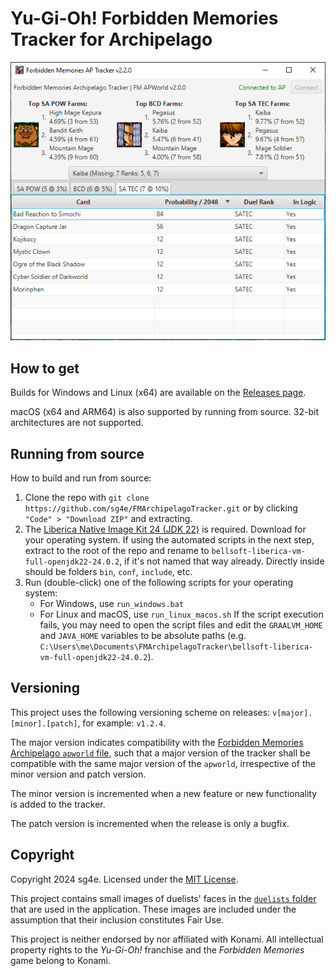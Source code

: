 # Yu-Gi-Oh! Forbidden Memories Tracker for Archipelago

![screenshot of the tracker](screenshot.png)

## How to get

Builds for Windows and Linux (x64) are available on the [Releases page](https://github.com/sg4e/FMArchipelagoTracker/releases/latest).

macOS (x64 and ARM64) is also supported by running from source. 32-bit architectures are not supported.

## Running from source

How to build and run from source:

1. Clone the repo with `git clone https://github.com/sg4e/FMArchipelagoTracker.git` or by clicking `"Code" > "Download ZIP"` and extracting.
2. The [Liberica Native Image Kit 24 (JDK 22)](https://bell-sw.com/pages/downloads/native-image-kit/#nik-24-(jdk-22)) is required. Download for your operating system. If using the automated scripts in the next step, extract to the root of the repo and rename to `bellsoft-liberica-vm-full-openjdk22-24.0.2`, if it's not named that way already. Directly inside should be folders `bin`, `conf`, `include`, etc.
3. Run (double-click) one of the following scripts for your operating system:
    - For Windows, use `run_windows.bat`
    - For Linux and macOS, use `run_linux_macos.sh`
If the script execution fails, you may need to open the script files and edit the `GRAALVM_HOME` and `JAVA_HOME` variables to be absolute paths (e.g. `C:\Users\me\Documents\FMArchipelagoTracker\bellsoft-liberica-vm-full-openjdk22-24.0.2`).

## Versioning

This project uses the following versioning scheme on releases: `v[major].[minor].[patch]`, for example: `v1.2.4`.

The major version indicates compatibility with the [Forbidden Memories Archipelago `apworld` file](https://github.com/sg4e/Archipelago/releases), such that a major version of the tracker shall be compatible with the same major version of the `apworld`, irrespective of the minor version and patch version.

The minor version is incremented when a new feature or new functionality is added to the tracker.

The patch version is incremented when the release is only a bugfix.

## Copyright

Copyright 2024 sg4e. Licensed under the [MIT License](LICENSE.txt).

This project contains small images of duelists' faces in the [`duelists` folder](src/main/resources/moe/maika/fmaptracker/duelists) that are used in the application. These images are included under the assumption that their inclusion constitutes Fair Use.

This project is neither endorsed by nor affiliated with Konami. All intellectual property rights to the *Yu-Gi-Oh!* franchise and the *Forbidden Memories* game belong to Konami.
